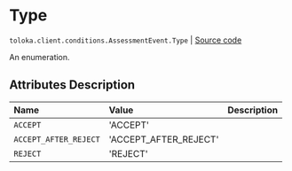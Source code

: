 # Type
`toloka.client.conditions.AssessmentEvent.Type` | [Source code](https://github.com/Toloka/toloka-kit/blob/v1.2.2/src/client/conditions.py#L151)

An enumeration.

## Attributes Description

| Name | Value | Description |
| :------| :-----------| :----------| 
`ACCEPT`|'ACCEPT'|
`ACCEPT_AFTER_REJECT`|'ACCEPT_AFTER_REJECT'|
`REJECT`|'REJECT'|
